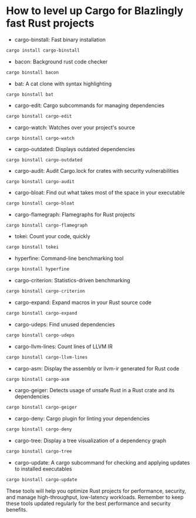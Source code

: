# How to level up Cargo for Blazlingly fast Rust projects

- cargo-binstall: Fast binary installation
```bash
cargo install cargo-binstall
```
- bacon: Background rust code checker
```bash
cargo binstall bacon
```
- bat: A cat clone with syntax highlighting
```
cargo binstall bat
```
- cargo-edit: Cargo subcommands for managing dependencies
```bash
cargo binstall cargo-edit
```
- cargo-watch: Watches over your project's source
```
cargo binstall cargo-watch
```
- cargo-outdated: Displays outdated dependencies
```
cargo binstall cargo-outdated
```
- cargo-audit: Audit Cargo.lock for crates with security vulnerabilities
```bash
cargo binstall cargo-audit
```
- cargo-bloat: Find out what takes most of the space in your executable
```bash
cargo binstall cargo-bloat
```
- cargo-flamegraph: Flamegraphs for Rust projects
```
cargo binstall cargo-flamegraph
```
- tokei: Count your code, quickly
```bash
cargo binstall tokei
```
- hyperfine: Command-line benchmarking tool
```bash
cargo binstall hyperfine
```
- cargo-criterion: Statistics-driven benchmarking
```bash
cargo binstall cargo-criterion
```
- cargo-expand: Expand macros in your Rust source code
```bash
cargo binstall cargo-expand
```
- cargo-udeps: Find unused dependencies
```bash
cargo binstall cargo-udeps
```
- cargo-llvm-lines: Count lines of LLVM IR
```bash
cargo binstall cargo-llvm-lines
```
- cargo-asm: Display the assembly or llvm-ir generated for Rust code
```bash
cargo binstall cargo-asm
```
- cargo-geiger: Detects usage of unsafe Rust in a Rust crate and its dependencies
```bash
cargo binstall cargo-geiger
```
- cargo-deny: Cargo plugin for linting your dependencies
```bash
cargo binstall cargo-deny
```
- cargo-tree: Display a tree visualization of a dependency graph
```bash
cargo binstall cargo-tree
```
- cargo-update: A cargo subcommand for checking and applying updates to installed executables
```bash
cargo binstall cargo-update
```
These tools will help you optimize Rust projects for performance, security, and manage high-throughput, low-latency workloads. Remember to keep these tools updated regularly for the best performance and security benefits.

